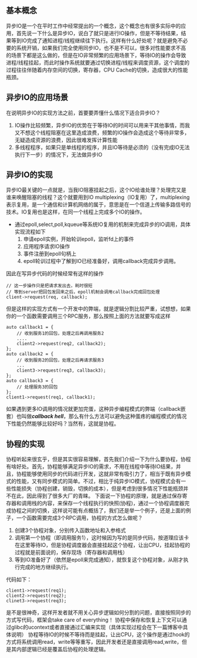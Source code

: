 ## 基本概念
异步IO是一个在平时工作中经常提出的一个概念，这个概念也有很多实际中的应用，首先说一下什么是异步IO，说白了就只是进行IO操作，但是不等待结果，结果等到IO完成了通知进程/线程继续往下执行。这样有什么好处呢？就是避免不必要的系统开销，如果我们完全使用同步IO，也不是不可以，很多对性能要求不高的场景下都是这么做的，但是在IO非常频繁的应用场景下，等待IO的操作会导致进程/线程挂起，而此时操作系统就要通过切换进程/线程来调度资源，这个调度的过程往往伴随着内存空间的切换，寄存器，CPU Cache的切换，造成很大的性能瓶颈。

## 异步IO的应用场景
在说明异步IO的实现方法之前，首要要弄懂什么情况下适合异步IO？
1. IO操作比较频繁，异步IO的优势在于等待IO的时间可以用来干其他事情，而我又不想这个线程阻塞在这里造成浪费，频繁的IO操作会造成这个等待非常多，无疑造成资源的浪费，因此很难发挥计算性能
2. 多线程程序，如果只是单线程的程序，并且IO等待是必须的（没有完成IO无法执行下一步）的情况下，无法做异步IO

## 异步IO的实现
异步IO最关键的一点就是，当我IO阻塞挂起之后，这个IO给谁处理？处理完又是谁来唤醒阻塞的线程？这个就要用到IO multiplexing（IO复用）了，multiplexing表示复用，是一个通信和计算机网络的属于，意思是在一个信道上传输多路信号的技术。IO复用也是这样，在同一个线程上完成多个IO的操作。

- 通过epoll,select,poll,kqueue等系统IO复用的机制来完成异步的IO调用，具体实现流程如下
	1. 申请epoll实例，开始轮训epoll，监听fd上的事件
	1. 应用程序请求IO操作
	2. 事件注册到epoll句柄上
	3. epoll轮训过程中了解到IO已经准备好，调用callback完成异步调用。

因此在写异步代码的时候经常有这样的操作
```
// 这一步操作只是把请求发出去，耗时很短
// 等到server把回包发回来之后，epoll机制会调用callback完成回包处理
client->request(req, callback);
```

但是这样的实现方式有一个开发中的弊端，就是逻辑分割比较严重，试想想，如果你的一个函数需要调用三个RPC服务，那么按照上面的方法就要写成这样
```
auto callback1 = {
	// 收到服务1的回包，处理之后再调用服务2
	....
	client2->request(req2, callback2);
};
auto callback2 = {
	// 收到服务2的回包，处理之后再请求服务3
	...
	client3->request(req3, callback3);
};
auto callback3 = {
	// 处理服务3的回包
};
client1->request(req1, callback1);
```
如果遇到更多IO调用的情况就更加完蛋，这种异步编程模式的弊端（callback嵌套）也叫做***callback hell***，那么有什么方法可以避免这种蛋疼的编程模式的情况下性能仍然能够比较好吗？当然有，这就是协程。

## 协程的实现
协程听起来很玄乎，但是其实很容易理解，首先我们介绍一下为什么要协程，协程有啥好处。首先，协程能够满足异步IO的需求，不用在线程中等待IO结果，并且，协程能够使用同步的代码进行开发，这就非常有吸引力了，相当于既有异步模式的性能，又有同步模式的简单。不过，相比于纯异步IO模式，协程模式会有一些性能损失（协程创建，销毁，切换的成本），但是考虑到很多情况下性能瓶颈并不在此，因此得到了很多大厂的青睐。
下面说一下协程的原理，就是通过保存寄存器和调用栈的内容，来保存一个线程执行的快照(协程)，通过一个协程调度器完成协程之间的切换，这样说可能有点概括了，我们还是举一个例子，还是上面的例子，一个函数需要完成3个RPC调用，协程的方式怎么做呢？

1. 创建3个协程对象，分别传入函数地址和入参格式
2. 调用第一个协程（即调用服务1），这时候因为写的是同步代码，按道理应该卡在这里等待IO，但是协程调度器会直接挂起这个协程，让出CPU，挂起协程的过程就是前面说的，保存现场（寄存器和调用栈）
3. 等到IO准备好了（依然是epoll来完成通知），就恢复这个协程对象，从刚才执行完成的地方继续执行。

代码如下：
```
client1->request(req1);
client2->request(req2);
clinet3->request(req3);
```
是不是很神奇，这样开发者就不用关心异步逻辑如何分割的问题，直接按照同步的方式写代码，框架会take care of everything！
协程中保存和恢复上下文可以通过glibc的ucontext或者直接通过汇编来实现（具体实现过程会在下一篇博客中具体说明）
协程等待IO的时候不等待而是挂起，让出CPU，这个操作是通过hook的方式将系统调用read，write等等重写，因此开发者还是直接调用read,write，但是其内部逻辑已经是覆盖后协程的处理逻辑。
